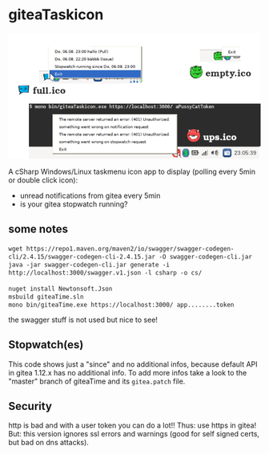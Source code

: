 # giteaTaskicon

![screenshots and icons](feature.png)

A cSharp Windows/Linux taskmenu icon app to display (polling every 5min or double click icon):

- unread notifications from gitea every 5min
- is your gitea stopwatch running?

## some notes

```
wget https://repo1.maven.org/maven2/io/swagger/swagger-codegen-cli/2.4.15/swagger-codegen-cli-2.4.15.jar -O swagger-codegen-cli.jar
java -jar swagger-codegen-cli.jar generate -i http://localhost:3000/swagger.v1.json -l csharp -o cs/

nuget install Newtonsoft.Json
msbuild giteaTime.sln
mono bin/giteaTime.exe https://localhost:3000/ app........token
```

the swagger stuff is not used but nice to see!

## Stopwatch(es)

This code shows just a "since" and no additional infos, because default API in gitea 1.12.x has no additional info.
To add more infos take a look to the "master" branch of giteaTime and its `gitea.patch` file.

## Security

http is bad and with a user token you can do a lot!! Thus: use https in gitea!
But: this version ignores ssl errors and warnings (good for self signed certs, but bad on dns attacks).
